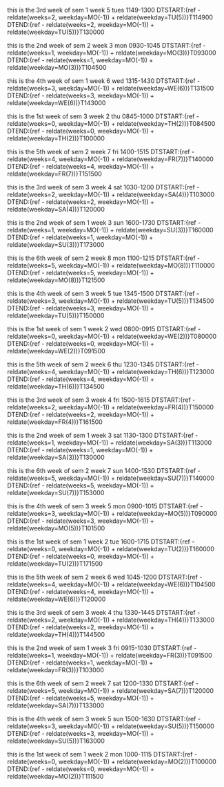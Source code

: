 this is the 3rd week of sem 1
week 5 tues 1149-1300
DTSTART:{ref - reldate(weeks=2, weekday=MO(-1)) + reldate(weekday=TU(5))}T114900
DTEND:{ref - reldate(weeks=2, weekday=MO(-1)) + reldate(weekday=TU(5))}T130000

this is the 2nd week of sem 2
week 3 mon 0930-1045
DTSTART:{ref - reldate(weeks=1, weekday=MO(-1)) + reldate(weekday=MO(3))}T093000
DTEND:{ref - reldate(weeks=1, weekday=MO(-1)) + reldate(weekday=MO(3))}T104500

this is the 4th week of sem 1
week 6 wed 1315-1430
DTSTART:{ref - reldate(weeks=3, weekday=MO(-1)) + reldate(weekday=WE(6))}T131500
DTEND:{ref - reldate(weeks=3, weekday=MO(-1)) + reldate(weekday=WE(6))}T143000

this is the 1st week of sem 3
week 2 thu 0845-1000
DTSTART:{ref - reldate(weeks=0, weekday=MO(-1)) + reldate(weekday=TH(2))}T084500
DTEND:{ref - reldate(weeks=0, weekday=MO(-1)) + reldate(weekday=TH(2))}T100000

this is the 5th week of sem 2
week 7 fri 1400-1515
DTSTART:{ref - reldate(weeks=4, weekday=MO(-1)) + reldate(weekday=FR(7))}T140000
DTEND:{ref - reldate(weeks=4, weekday=MO(-1)) + reldate(weekday=FR(7))}T151500

this is the 3rd week of sem 3
week 4 sat 1030-1200
DTSTART:{ref - reldate(weeks=2, weekday=MO(-1)) + reldate(weekday=SA(4))}T103000
DTEND:{ref - reldate(weeks=2, weekday=MO(-1)) + reldate(weekday=SA(4))}T120000

this is the 2nd week of sem 1
week 3 sun 1600-1730
DTSTART:{ref - reldate(weeks=1, weekday=MO(-1)) + reldate(weekday=SU(3))}T160000
DTEND:{ref - reldate(weeks=1, weekday=MO(-1)) + reldate(weekday=SU(3))}T173000

this is the 6th week of sem 2
week 8 mon 1100-1215
DTSTART:{ref - reldate(weeks=5, weekday=MO(-1)) + reldate(weekday=MO(8))}T110000
DTEND:{ref - reldate(weeks=5, weekday=MO(-1)) + reldate(weekday=MO(8))}T121500

this is the 4th week of sem 3
week 5 tue 1345-1500
DTSTART:{ref - reldate(weeks=3, weekday=MO(-1)) + reldate(weekday=TU(5))}T134500
DTEND:{ref - reldate(weeks=3, weekday=MO(-1)) + reldate(weekday=TU(5))}T150000

this is the 1st week of sem 1
week 2 wed 0800-0915
DTSTART:{ref - reldate(weeks=0, weekday=MO(-1)) + reldate(weekday=WE(2))}T080000
DTEND:{ref - reldate(weeks=0, weekday=MO(-1)) + reldate(weekday=WE(2))}T091500

this is the 5th week of sem 2
week 6 thu 1230-1345
DTSTART:{ref - reldate(weeks=4, weekday=MO(-1)) + reldate(weekday=TH(6))}T123000
DTEND:{ref - reldate(weeks=4, weekday=MO(-1)) + reldate(weekday=TH(6))}T134500

this is the 3rd week of sem 3
week 4 fri 1500-1615
DTSTART:{ref - reldate(weeks=2, weekday=MO(-1)) + reldate(weekday=FR(4))}T150000
DTEND:{ref - reldate(weeks=2, weekday=MO(-1)) + reldate(weekday=FR(4))}T161500

this is the 2nd week of sem 1
week 3 sat 1130-1300
DTSTART:{ref - reldate(weeks=1, weekday=MO(-1)) + reldate(weekday=SA(3))}T113000
DTEND:{ref - reldate(weeks=1, weekday=MO(-1)) + reldate(weekday=SA(3))}T130000

this is the 6th week of sem 2
week 7 sun 1400-1530
DTSTART:{ref - reldate(weeks=5, weekday=MO(-1)) + reldate(weekday=SU(7))}T140000
DTEND:{ref - reldate(weeks=5, weekday=MO(-1)) + reldate(weekday=SU(7))}T153000

this is the 4th week of sem 3
week 5 mon 0900-1015
DTSTART:{ref - reldate(weeks=3, weekday=MO(-1)) + reldate(weekday=MO(5))}T090000
DTEND:{ref - reldate(weeks=3, weekday=MO(-1)) + reldate(weekday=MO(5))}T101500

this is the 1st week of sem 1
week 2 tue 1600-1715
DTSTART:{ref - reldate(weeks=0, weekday=MO(-1)) + reldate(weekday=TU(2))}T160000
DTEND:{ref - reldate(weeks=0, weekday=MO(-1)) + reldate(weekday=TU(2))}T171500

this is the 5th week of sem 2
week 6 wed 1045-1200
DTSTART:{ref - reldate(weeks=4, weekday=MO(-1)) + reldate(weekday=WE(6))}T104500
DTEND:{ref - reldate(weeks=4, weekday=MO(-1)) + reldate(weekday=WE(6))}T120000

this is the 3rd week of sem 3
week 4 thu 1330-1445
DTSTART:{ref - reldate(weeks=2, weekday=MO(-1)) + reldate(weekday=TH(4))}T133000
DTEND:{ref - reldate(weeks=2, weekday=MO(-1)) + reldate(weekday=TH(4))}T144500

this is the 2nd week of sem 1
week 3 fri 0915-1030
DTSTART:{ref - reldate(weeks=1, weekday=MO(-1)) + reldate(weekday=FR(3))}T091500
DTEND:{ref - reldate(weeks=1, weekday=MO(-1)) + reldate(weekday=FR(3))}T103000

this is the 6th week of sem 2
week 7 sat 1200-1330
DTSTART:{ref - reldate(weeks=5, weekday=MO(-1)) + reldate(weekday=SA(7))}T120000
DTEND:{ref - reldate(weeks=5, weekday=MO(-1)) + reldate(weekday=SA(7))}T133000

this is the 4th week of sem 3
week 5 sun 1500-1630
DTSTART:{ref - reldate(weeks=3, weekday=MO(-1)) + reldate(weekday=SU(5))}T150000
DTEND:{ref - reldate(weeks=3, weekday=MO(-1)) + reldate(weekday=SU(5))}T163000

this is the 1st week of sem 1
week 2 mon 1000-1115
DTSTART:{ref - reldate(weeks=0, weekday=MO(-1)) + reldate(weekday=MO(2))}T100000
DTEND:{ref - reldate(weeks=0, weekday=MO(-1)) + reldate(weekday=MO(2))}T111500
